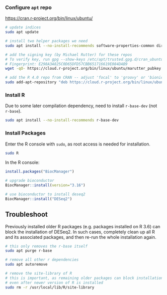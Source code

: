 ### Configure `apt` repo

https://cran.r-project.org/bin/linux/ubuntu/

```bash
# update indices
sudo apt update

# install two helper packages we need
sudo apt install --no-install-recommends software-properties-common dirmngr

# add the signing key (by Michael Rutter) for these repos
# To verify key, run gpg --show-keys /etc/apt/trusted.gpg.d/cran_ubuntu_key.asc 
# Fingerprint: E298A3A825C0D65DFD57CBB651716619E084DAB9
wget -qO- https://cloud.r-project.org/bin/linux/ubuntu/marutter_pubkey.asc | sudo tee -a /etc/apt/trusted.gpg.d/cran_ubuntu_key.asc

# add the R 4.0 repo from CRAN -- adjust 'focal' to 'groovy' or 'bionic' as needed
sudo add-apt-repository "deb https://cloud.r-project.org/bin/linux/ubuntu $(lsb_release -cs)-cran40/"
```

### Install R

Due to some later compilation dependency, need to install `r-base-dev` (not `r-base`).

```bash
sudo apt install --no-install-recommends r-base-dev
```

### Install Packages

Enter the R console with `sudo`, as root access is needed for installation.

```bash
sudo R
```

In the R console:

```R
install.packages("BiocManager")

# upgrade bioconductor
BiocManager::install(version="3.16")

# use bioconductor to install deseq2
BiocManager::install("DESeq2")
```

## Troubleshoot

Previously installed older R packages (e.g. packages installed on R 3.6) can block the installation of DESeq2.
In such cases, completely clean up all R and its associated packages,
and then re-run the whole installation again.

```bash
# this only removes the r-base itself
sudo apt purge r-base

# remove all other r dependencies
sudo apt autoremove

# remove the site-library of R
# this is important, as remaining older packages can block installation
# even after newer version of R is installed 
sudo rm -r /usr/local/lib/R/site-library
```
